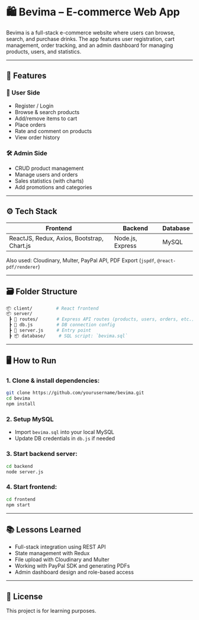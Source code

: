 
# 🛍️ Bevima – E-commerce Web App

Bevima is a full-stack e-commerce website where users can browse, search, and purchase drinks. The app features user registration, cart management, order tracking, and an admin dashboard for managing products, users, and statistics.

---

## 🧱 Features

### 👥 User Side
- Register / Login
- Browse & search products
- Add/remove items to cart
- Place orders
- Rate and comment on products
- View order history

### 🛠 Admin Side
- CRUD product management
- Manage users and orders
- Sales statistics (with charts)
- Add promotions and categories

---

## ⚙️ Tech Stack

| Frontend | Backend | Database |
|----------|---------|----------|
| ReactJS, Redux, Axios, Bootstrap, Chart.js | Node.js, Express | MySQL |

Also used: Cloudinary, Multer, PayPal API, PDF Export (`jspdf`, `@react-pdf/renderer`)

---

## 🗃️ Folder Structure

```bash
📦 client/         # React frontend
📦 server/
 ┣ 📂 routes/       # Express API routes (products, users, orders, etc.)
 ┣ 📜 db.js         # DB connection config
 ┣ 📜 server.js     # Entry point
 ┣ 📦 database/     # SQL script: `bevima.sql`
```

---

## 🖥️ How to Run

### 1. Clone & install dependencies:

```bash
git clone https://github.com/yourusername/bevima.git
cd bevima
npm install
```

### 2. Setup MySQL

- Import `bevima.sql` into your local MySQL
- Update DB credentials in `db.js` if needed

### 3. Start backend server:

```bash
cd backend
node server.js
```

### 4. Start frontend:

```bash
cd frontend
npm start
```

---

## 📚 Lessons Learned

- Full-stack integration using REST API
- State management with Redux
- File upload with Cloudinary and Multer
- Working with PayPal SDK and generating PDFs
- Admin dashboard design and role-based access

---

## 📄 License

This project is for learning purposes.

